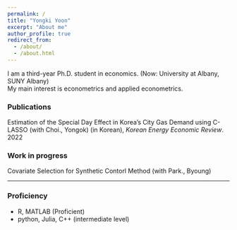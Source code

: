```yaml
---
permalink: /
title: "Yongki Yoon"
excerpt: "About me"
author_profile: true
redirect_from:
  - /about/
  - /about.html
---
```


I am a third-year Ph.D. student in economics. (Now: University at Albany, SUNY Albany)  
My main interest is econometrics and applied econometrics.

### Publications

Estimation of the Special Day Effect in Korea’s City Gas Demand using C-LASSO (with Choi., Yongok) (in Korean), _Korean Energy Economic Review_. 2022

### Work in progress

Covariate Selection for Synthetic Contorl Method (with Park., Byoung)

---

### Proficiency

- R, MATLAB (Proficient)
- python, Julia, C++ (intermediate level)
